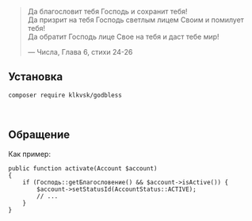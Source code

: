 > Да благословит тебя Господь и сохранит тебя! <br>
> Да призрит на тебя Господь светлым лицем Своим и помилует тебя! <br>
> Да обратит Господь лице Свое на тебя и даст тебе мир!
>
> — Числа, Глава 6, стихи 24-26


## Установка

    composer require klkvsk/godbless


<br>

## Обращение
Как пример:

    public function activate(Account $account)
    {
        if (Господь::getБлагоcловение() && $account->isActive()) {
            $account->setStatusId(AccountStatus::ACTIVE);
            // ...
        }
    }


